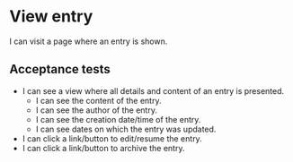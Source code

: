 # View entry

I can visit a page where an entry is shown.

## Acceptance tests

- I can see a view where all details and content of an entry is presented.
  - I can see the content of the entry.
  - I can see the author of the entry.
  - I can see the creation date/time of the entry.
  - I can see dates on which the entry was updated.
- I can click a link/button to edit/resume the entry.
- I can click a link/button to archive the entry.
